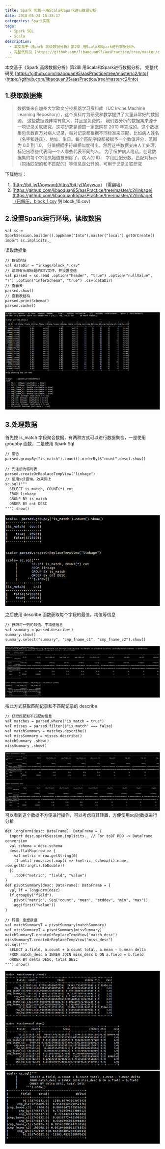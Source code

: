 ```yaml
---
title: Spark 实践--用Scala和Spark进行数据分析
date: 2018-05-24 15:38:17
categories: Spark实践
tags: 
  - Spark SQL
  - Scala
description: 
  - 本文基于《Spark 高级数据分析》第2章 用Scala和Spark进行数据分析。
  - 完整代码见 [https://github.com/libaoquan95/aasPractice/tree/master/c2/Into](https://github.com/libaoquan95/aasPractice/tree/master/c2/Into)
---
```

本文基于《Spark 高级数据分析》第2章 用Scala和Spark进行数据分析。
完整代码见 [https://github.com/libaoquan95/aasPractice/tree/master/c2/Into](https://github.com/libaoquan95/aasPractice/tree/master/c2/Into)

## 1.获取数据集
> 数据集来自加州大学欧文分校机器学习资料库（UC Irvine Machine Learning Repository），这个资料库为研究和教学提供了大量非常好的数据源， 这些数据源非常有意义，并且是免费的。 我们要分析的数据集来源于一项记录关联研究，这项研究是德国一家医院在 2010 年完成的。这个数据集包含数百万对病人记录，每对记录都根据不同标准来匹配，比如病人姓名（名字和姓氏）、地址、生日。每个匹配字段都被赋予一个数值评分，范围为 0.0 到 1.0， 分值根据字符串相似度得出。然后这些数据交由人工处理，标记出哪些代表同一个人哪些代表不同的人。 为了保护病人隐私，创建数据集的每个字段原始值被删除了。病人的 ID、 字段匹配分数、匹配对标示（包括匹配的和不匹配的）等信息是公开的，可用于记录关联研究

下载地址：
1. [http://bit.ly/1Aoywaq](http://bit.ly/1Aoywaq) （需翻墙）
2. [https://github.com/libaoquan95/aasPractice/tree/master/c2/linkage](https://github.com/libaoquan95/aasPractice/tree/master/c2/linkage)（已解压，block_1.csv 到 block_10.csv）

## 2.设置Spark运行环境，读取数据
```
val sc = SparkSession.builder().appName("Into").master("local").getOrCreate()
import sc.implicits._
```
读取数据集
```
// 数据地址
val dataDir = "inkage/block_*.csv"
// 读取有头部标题的CSV文件，并设置空值
val parsed = sc.read .option("header", "true") .option("nullValue", "?") .option("inferSchema", "true") .csv(dataDir)
// 查看表
parsed.show() 
// 查看表结构
parsed.printSchema() 
parsed.cache()
```
![](Spark-实践-用Scala和Spark进行数据分析/1.png)

## 3.处理数据
首先按 is_match 字段聚合数据，有两种方式可以进行数据聚合，一是使用 groupby 函数，二是使用 Spark Sql
```
// 聚合
parsed.groupBy("is_match").count().orderBy($"count".desc).show()

// 先注册为临时表
parsed.createOrReplaceTempView("linkage")
// 使用sql查询，效果同上
sc.sql("""
  SELECT is_match, COUNT(*) cnt
  FROM linkage
  GROUP BY is_match
  ORDER BY cnt DESC
""").show()
```
![](Spark-实践-用Scala和Spark进行数据分析/2.png)

之后使用 describe 函数获取每个字段的最值，均值等信息
```
// 获取每一列的最值，平均值信息
val summary = parsed.describe()
summary.show()
summary.select("summary", "cmp_fname_c1", "cmp_fname_c2").show()
```
![](Spark-实践-用Scala和Spark进行数据分析/3.png)

按此方式获取匹配记录和不匹配记录的 describe
```
// 获取匹配和不匹配的信息
val matches = parsed.where("is_match = true")
val misses = parsed.filter($"is_match" === false)
val matchSummary = matches.describe()
val missSummary = misses.describe()
matchSummary .show()
missSummary .show()
```
![](Spark-实践-用Scala和Spark进行数据分析/4.png)
可以看到这个数据不方便进行操作，可以考虑将其转置，方便使用sql对数据进行分析
```
def longForm(desc: DataFrame): DataFrame = {
  import desc.sparkSession.implicits._ // For toDF RDD -> DataFrame conversion
  val schema = desc.schema
  desc.flatMap(row => {
    val metric = row.getString(0)
    (1 until row.size).map(i => (metric, schema(i).name, row.getString(i).toDouble))
  })
    .toDF("metric", "field", "value")
}
def pivotSummary(desc: DataFrame): DataFrame = {
  val lf = longForm(desc)
  lf.groupBy("field").
    pivot("metric", Seq("count", "mean", "stddev", "min", "max")).
    agg(first("value"))
}

// 转置，重塑数据
val matchSummaryT = pivotSummary(matchSummary)
val missSummaryT = pivotSummary(missSummary)
matchSummaryT.createOrReplaceTempView("match_desc")
missSummaryT.createOrReplaceTempView("miss_desc")
sc.sql("""
  SELECT a.field, a.count + b.count total, a.mean - b.mean delta
  FROM match_desc a INNER JOIN miss_desc b ON a.field = b.field
  ORDER BY delta DESC, total DESC
""").show()
```
![](Spark-实践-用Scala和Spark进行数据分析/5.png)
![](Spark-实践-用Scala和Spark进行数据分析/6.png)